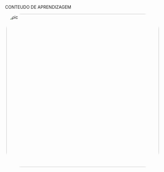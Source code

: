 CONTEUDO DE APRENDIZAGEM



<img align="right" title="CALCULADORA BASICA COM SCANNER" alt="pic" height="500" style="border-radius:50px;" src="https://media.discordapp.net/attachments/928091326849892416/1062756247339794492/Calculadora_Basica_Java_Scanner.png?width=1276&height=671">
